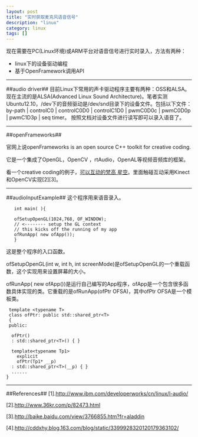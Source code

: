 ```yaml
---
layout: post
title: "实时获取麦克风语音信号"
description: "linux"
category: linux
tags: []
---
```


现在需要在PC(Linux环境)或ARM平台对语音信号进行实时录入，方法有两种：

+ linux下的设备驱动编程
+ 基于OpenFramework调用API

-------------------------------------
##audio driver##
目前Linux下常用的声卡驱动程序主要有两种：OSS和ALSA。现在主流的是ALSA(Advanced  Linux Sound Architecture)。笔者实测Ubuntu12.10，/dev下的音频驱动是/dev/snd目录下的设备文件。包括以下文件：
by-path  | controlC0 | controlC0D0 | controlC1D0 |  pwmC0D0c | pwmC0D0p | pwmC1D3p | seq timer。
按照文档对设备文件进行读写即可以录入语音了。

----------------------------------------
##openFrameworks##

官网上说openFrameworks is an open source C++ toolkit for creative coding.

它是一个集成了OpenGL，OpenCV ，rtAudio，OpenAL等视频音频库的框架。

看一个creative coding的例子，[可以互动的梵高 星空](http://v.youku.com/v_show/id_XMzUxMTI4NjE2.html)。里面触碰互动采用Kinect和OpenCV实现[2][3]。

------------------------------------
##audioInputExample##
这个程序用来语音录入。

       int main( ){

       ofSetupOpenGL(1024,768, OF_WINDOW);          
       // <-------- setup the GL context
       // this kicks off the running of my app
       ofRunApp( new ofApp());
       }

这是整个程序的入口函数。

ofSetupOpenGL(int w, int h, int screenMode)是ofSetupOpenGL的一个重载函数，这个实现用来设置屏幕的大小。

ofRunApp( new ofApp())是运行自己编写的App程序，ofApp是一个包含很多函数具体实现的类。它重载的是ofRunApp(ofPtr<ofBaseApp> OFSA)，其中ofPtr<ofBaseApp> OFSA是一个模板类。

     template <typename T>
     class ofPtr: public std::shared_ptr<T>
     {
     public:

      ofPtr()
      : std::shared_ptr<T>() { }

      template<typename Tp1>
        explicit
        ofPtr(Tp1* __p)
      : std::shared_ptr<T>(__p) { }
      ......
    }

--------------------------------------------

##References##
[1].http://www.ibm.com/developerworks/cn/linux/l-audio/

[2].http://www.36kr.com/p/82473.html

[3].http://baike.baidu.com/view/3766855.htm?fr=aladdin

[4].http://cddxhy.blog.163.com/blog/static/3399928320120179363102/

